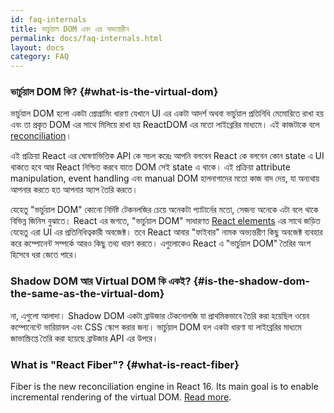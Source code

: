 ```yaml
---
id: faq-internals
title: ভার্চুয়াল DOM এবং এর অভ্যন্তরীন
permalink: docs/faq-internals.html
layout: docs
category: FAQ
---
```


### ভার্চুয়াল DOM কি? {#what-is-the-virtual-dom}
ভার্চুয়াল DOM হলো একটা প্রোগ্রামিং ধারণা যেখানে UI এর একটা আদর্শ অথবা ভার্চুয়াল প্রতিনিধি মেমোরিতে রাখা হয় এবং তা প্রকৃত DOM এর সাথে মিলিয়ে রাখা হয় ReactDOM এর মতো লাইব্রেরির মাধ্যমে। এই কাজটাকে বলে [reconciliation](/docs/reconciliation.html)।

এই প্রক্রিয়া React এর ঘোষণাভিত্তিক API কে সচল করেঃ আপনি বলবেন React কে বলবেন কোন state এ UI থাকতে হবে আর React নিশ্চিত করবে যাতে DOM সেই state এ থাকে। এই প্রক্রিয়া attribute manipulation, event handling এবং manual DOM হালনাগাদের মতো কাজ বাদ দেয়, যা অন্যথায় আপনার করতে হত আপনার অ্যাপ তৈরি করতে।

যেহেতু "ভার্চুয়াল DOM" কোনো নির্দিষ্ট টেকনলজির চেয়ে অনেকটা প্যাটার্নের মতো, সেজন্য অনেকে এটা বলে থাকে বিভিন্ন জিনিস বুঝাতে। React এর জগতে, "ভার্চুয়াল DOM" সাধারণত [React elements](/docs/rendering-elements.html) এর সাথে জড়িত যেহেতু এরা UI এর প্রতিনিধিত্বকারী অবজেক্ট। তবে React আবার "ফাইবার" নামক অভ্যন্তরীণ কিছু অবজেক্ট ব্যবহার করে কম্পোনেন্ট সম্পর্কে আরও কিছু তথ্য ধারণ করতে। এগুলোকেও React এ "ভার্চুয়াল DOM" তৈরির অংশ হিসেবে ধরা জেতে পারে।

### Shadow DOM আর Virtual DOM কি একই? {#is-the-shadow-dom-the-same-as-the-virtual-dom}

না, এগুলো আলাদা। Shadow DOM একটা ব্রাউজার টেকনোলজি যা প্রাথমিকভাবে তৈরি করা হয়েছিল ওয়েব কম্পোনেন্টে ভারিয়াবল এবং CSS স্কোপ করার জন্য। ভার্চুয়াল DOM হল একটা ধারণা যা লাইব্রেরির মাধ্যমে জাভাস্ক্রিপ্তে তৈরি করা হয়েছে ব্রাউজার API এর উপরে।

### What is "React Fiber"? {#what-is-react-fiber}

Fiber is the new reconciliation engine in React 16. Its main goal is to enable incremental rendering of the virtual DOM. [Read more](https://github.com/acdlite/react-fiber-architecture).
